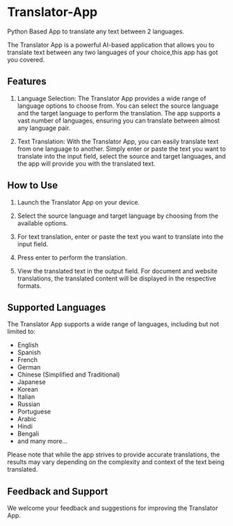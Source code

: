 # Translator-App
Python Based App to translate any text between 2 languages.

The Translator App is a powerful AI-based application that allows you to translate text between any two languages of your choice,this app has got you covered.

## Features

1. Language Selection: The Translator App provides a wide range of language options to choose from. You can select the source language and the target language to perform the translation. The app supports a vast number of languages, ensuring you can translate between almost any language pair.

2. Text Translation: With the Translator App, you can easily translate text from one language to another. Simply enter or paste the text you want to translate into the input field, select the source and target languages, and the app will provide you with the translated text.



## How to Use

1. Launch the Translator App on your device.

2. Select the source language and target language by choosing from the available options.

3. For text translation, enter or paste the text you want to translate into the input field. 

4. Press enter to perform the translation.

5. View the translated text in the output field. For document and website translations, the translated content will be displayed in the respective formats.



## Supported Languages

The Translator App supports a wide range of languages, including but not limited to:

- English
- Spanish
- French
- German
- Chinese (Simplified and Traditional)
- Japanese
- Korean
- Italian
- Russian
- Portuguese
- Arabic
- Hindi
- Bengali
- and many more...

Please note that while the app strives to provide accurate translations, the results may vary depending on the complexity and context of the text being translated.

## Feedback and Support

We welcome your feedback and suggestions for improving the Translator App. 





